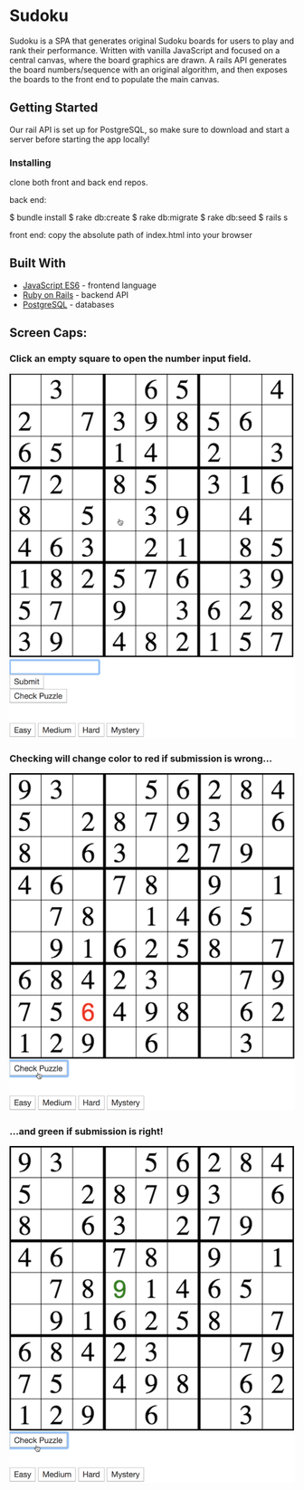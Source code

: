 # Sudoku

Sudoku is a SPA that generates original Sudoku boards for users to play and rank their performance. Written with 
vanilla JavaScript and focused on a central canvas, where the board graphics are drawn. A rails API generates the 
board numbers/sequence with an original algorithm, and then exposes the boards to the front end to populate the
main canvas.


## Getting Started

Our rail API is set up for PostgreSQL, so make sure to download and start a server before starting the app
locally!


### Installing

clone both front and back end repos.

back end:

$ bundle install
$ rake db:create
$ rake db:migrate
$ rake db:seed
$ rails s

front end:
copy the absolute path of index.html into your browser

## Built With

* [JavaScript ES6](https://developer.mozilla.org/en-US/docs/Web/JavaScript) - frontend language
* [Ruby on Rails](https://guides.rubyonrails.org/) - backend API
* [PostgreSQL](https://www.postgresql.org/docs/) - databases

## Screen Caps:
### Click an empty square to open the number input field.
![entry](./readmeimgs/sud1.png)
### Checking will change color to red if submission is wrong...
![check wrong](./readmeimgs/sud2.png)
### ...and green if submission is right!
![check right](./readmeimgs/sud3.png)

